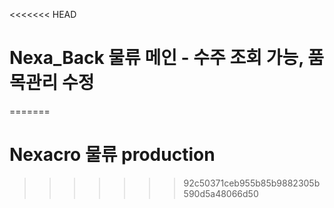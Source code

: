 <<<<<<< HEAD
# Nexa_Back 물류 메인 - 수주 조회 가능, 품목관리 수정
=======
# Nexacro 물류 production
>>>>>>> 92c50371ceb955b85b9882305b590d5a48066d50
